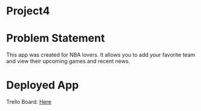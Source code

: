 # Project4

# Problem Statement
This app was created for NBA lovers. It allows you to add your favorite team and view their upcoming games and recent news.

# Deployed App
Trello Board: [Here](https://trello.com/b/pz7Xct7H/project4)

# 

